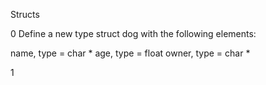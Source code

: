 Structs

0
Define a new type struct dog with the following elements:

name, type = char *
age, type = float
owner, type = char *

1
